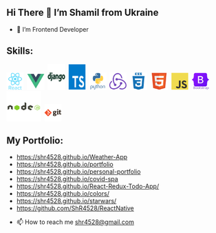 ## Hi There 👋  I’m Shamil from Ukraine
- 👀 I’m Frontend Developer


## Skills:
 <div>
  
<img src="https://github.com/devicons/devicon/blob/master/icons/react/react-original-wordmark.svg" title="React" alt="React" width="40" height="40"/>&nbsp;
<img src="https://github.com/devicons/devicon/blob/master/icons/vuejs/vuejs-original.svg" title="Vuejs" alt="Vue" width="40" height="40"/>&nbsp;
<img src="https://github.com/devicons/devicon/blob/master/icons/django/django-plain-wordmark.svg" title="Django" width="40" height="60"/>&nbsp;
<img src="https://github.com/devicons/devicon/blob/master/icons/typescript/typescript-original.svg" title="Typescript" width="40" height="60"/>&nbsp;
<img src="https://github.com/devicons/devicon/blob/master/icons/python/python-original-wordmark.svg" title="Python" width="40" height="40"/>&nbsp;
<img src="https://github.com/devicons/devicon/blob/master/icons/redux/redux-original.svg" title="Redux" alt="Redux " width="40" height="40"/>&nbsp;
<img src="https://github.com/devicons/devicon/blob/master/icons/css3/css3-plain-wordmark.svg"  title="CSS3" alt="CSS" width="40" height="40"/>&nbsp;
<img src="https://github.com/devicons/devicon/blob/master/icons/html5/html5-original.svg" title="HTML5" alt="HTML" width="40" height="40"/>&nbsp;
<img src="https://github.com/devicons/devicon/blob/master/icons/javascript/javascript-original.svg" title="JavaScript" alt="JavaScript" width="40" height="40"/>&nbsp;
<img src="https://github.com/devicons/devicon/blob/master/icons/bootstrap/bootstrap-original-wordmark.svg" title="Bootstrap" width="40" height="40"/>&nbsp;
<img src="https://github.com/devicons/devicon/blob/master/icons/nodejs/nodejs-original-wordmark.svg" title="NodeJS" alt="NodeJS" width="80" height="70"/>&nbsp;
<img src="https://github.com/devicons/devicon/blob/master/icons/git/git-original-wordmark.svg" title="Git" alt="Git" width="40" height="40"/>&nbsp;
 </div>

## My Portfolio:
*  https://shr4528.github.io/Weather-App
*  https://shr4528.github.io/portfolio
*  https://shr4528.github.io/personal-portfolio
*  https://shr4528.github.io/covid-spa
*  https://shr4528.github.io/React-Redux-Todo-App/
*  https://shr4528.github.io/colors/
*  https://shr4528.github.io/starwars/
*  https://github.com/ShR4528/ReactNative


- 📫 How to reach me shr4528@gmail.com


